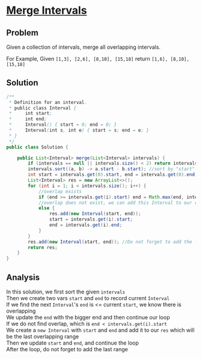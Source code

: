 # [Merge Intervals](https://leetcode.com/problems/merge-intervals/#/description)

## Problem 
Given a collection of intervals, merge all overlapping intervals.   

For Example,
Given  `[1,3], [2,6], [8,10], [15,18]`
return `[1,6], [8,10], [15,18]`

## Solution 
```java
/**
 * Definition for an interval.
 * public class Interval {
 *     int start;
 *     int end;
 *     Interval() { start = 0; end = 0; }
 *     Interval(int s, int e) { start = s; end = e; }
 * }
 */
public class Solution {

    public List<Interval> merge(List<Interval> intervals) {
        if (intervals == null || intervals.size() < 2) return intervals;
        intervals.sort((a, b) -> a.start - b.start); //sort by "start" is enough cause we compare the "end" inside the loop below 
        int start = intervals.get(0).start, end = intervals.get(0).end;
        List<Interval> res = new ArrayList<>();
        for (int i = 1; i < intervals.size(); i++) {
            //overlap exists 
            if (end >= intervals.get(i).start) end = Math.max(end, intervals.get(i).end);
            //overlap does not exist, we can add this Interval to our res 
            else {
                res.add(new Interval(start, end));
                start = intervals.get(i).start;
                end = intervals.get(i).end;
            } 
        }
        res.add(new Interval(start, end)); //Do not forget to add the last compared Interval  
        return res;
    }
}
```

## Analysis 
In this solution, we first sort the given `intervals`   
Then we create two vars `start` and `end` to record current `Interval`  
If we find the next `Interval`'s `end` is <= current `start`, we know there is overlapping  
We update the `end` with the bigger end and then continue our loop  
If we do not find overlap, which is `end < intervals.get(i).start`  
We create a `new Interval` with `start` and `end` and add it to our `res` which will be the last overlapping range  
Then we update `start` and `end`, and continue the loop  
After the loop, do not forget to add the last range  
